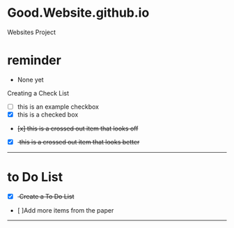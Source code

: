 # Good.Website.github.io
Websites Project

# reminder
- None yet

Creating a Check List
- [ ] this is an example checkbox
- [x] this is a checked box 
- <del> [x] this is a crossed out item that looks off </del>
- [x] <del> this is a crossed out item that looks better </del>

---

#  to Do List
- [x] <del> Create a To Do List </del>
- [ ]Add more items from the paper


---
